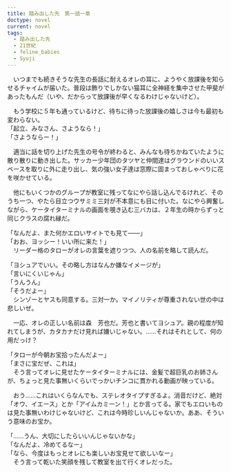 ```yaml
---
title: 踏み出した先　第一話一章
doctype: novel
current: novel
tags:
  - 踏み出した先
  - 21世紀
  - feline_babies
  - Syuji
---
```

　いつまでも続きそうな先生の長話に耐えるオレの耳に、ようやく放課後を知らせるチャイムが届いた。普段は飾りでしかない猫耳に全神経を集中させた甲斐があったもんだ（いや、だからって放課後が早くなるわけじゃないけど）。

　もう学校に５年も通っているけど、待ちに待った放課後の嬉しさは今も最初も変わらない。  
「起立、みなさん、さようなら！」  
「さようならー！」

　適当に話を切り上げた先生の号令が終わると、みんなも待ちかねていたように散り散りに動き出した。サッカー少年団のタツヤと仲間達はグラウンドのいいスペースを取りに外に走り出し、気の強い女子達は窓際に固まっておしゃべりに花を咲かせている。

　他にもいくつかのグループが教室に残ってなにやら話し込んでるけれど、そのうち一つ、やたら目立つウサミミ三対が不本意にも目に付いた。なにやら興奮しながら、ケータイターミナルの画面を覗き込む三バカは、２年生の時からずっと同じクラスの腐れ縁だ。

「なんだよ、また何かエロいサイトでも見て――」  
「おお、ヨッシー！いい所に来た！」  
　リーダー格のタローがオレの言葉を遮りつつ、人の名前を略して読んだ。

「ヨシュアでいい。その略し方はなんか嫌なイメージが」  
「言いにくいじゃん」  
「うんうん」  
「そうだよー」  
　シンゾーとヤスも同意する。三対一か。マイノリティが尊重されない世の中は悲しいぜ。

　一応、オレの正しい名前は森　芳也だ。芳也と書いてヨシュア。親の程度が知れてしまうが、カタカナだけ見れば嫌いじゃない。……それはそれとして、何の用だっけ？

「タローが今朝お宝拾ったんだよー」  
「まさに宝だぜ、これは」  
　そう言ってオレに見せたケータイターミナルには、金髪で超巨乳のお姉さんが、ちょっと見た事無いくらいでっかいチンコに貫かれる動画が映っている。

　おう……これはいくらなんでも、ステレオタイプすぎるよ。消音だけど、絶対「オウ、イエース」とか「アイムカミーン！」とか言ってる。家でもエロいものは見た事無いわけじゃないけど、これは今時珍しいんじゃないか。ああ、そういう意味のお宝か。

「……うん、大切にしたらいいんじゃないかな」  
「なんだよ、冷めてるなー」  
「なら、今度はもっとオレにも楽しいお宝見せて欲しいなー」  
　そう言って乾いた笑顔を残して教室を出て行くオレだった。
